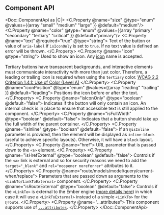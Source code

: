 ## Component API

<Doc::ComponentApi as |C|>
  <C.Property @name="size" @type="enum" @values={{array "small" "medium" "large" }} @default="medium"/>
  <C.Property @name="color" @type="enum" @values={{array "primary" "secondary" "tertiary" "critical" }} @default="primary"/>
  <C.Property @name="text" @required="true" @type="string">
    Text of the button or value of `aria-label` if `isIconOnly` is set to `true`. If no text value is defined an error will be thrown.
  </C.Property>
  <C.Property @name="icon" @type="string">
    Used to show an icon. Any [icon](/icons/library) name is accepted.
    <br/><br/>
    Tertiary buttons have transparent backgrounds, and interactive elements must communicate interactivity with more than just color. Therefore, a leading or trailing icon is required when using the `tertiary` color. [WCAG 2.2 Criterion 1.4.1: Use of Color (Level A)](https://www.w3.org/WAI/WCAG21/quickref/?showtechniques=141#use-of-color)
  </C.Property>
  <C.Property @name="iconPosition" @type="enum" @values={{array "leading" "trailing" }} @default="leading">
    Positions the icon before or after the text.
  </C.Property>
  <C.Property @name="isIconOnly" @type="boolean" @default="false">
    Indicates if the button will only contain an icon. An internal check is in place to ensure that accessible text is still applied to the component.
  </C.Property>
  <C.Property @name="isFullWidth" @type="boolean" @default="false">
    Indicates that a button should take up the full width of the parent container.
  </C.Property>
  <C.Property @name="isInline" @type="boolean" @default="false">
    If an `@isInline` parameter is provided, then the element will be displayed as `inline-block` (useful to achieve specific layouts). Otherwise, it will have a `block` layout.
  </C.Property>
  <C.Property @name="href">
    URL parameter that is passed down to the `<a>` element.
  </C.Property>
  <C.Property @name="isHrefExternal" @type="boolean" @default="false">
    Controls if the `<a>` link is external and so for security reasons we need to add the `target="_blank"` and `rel="noopener noreferrer"` attributes to it.
  </C.Property>
  <C.Property @name="route/models/model/query/current-when/replace">
    Parameters that are passed down as arguments to the `<LinkTo/LinkToExternal>` component.
  </C.Property>
  <C.Property @name="isRouteExternal" @type="boolean" @default="false">
    Controls if the `<LinkTo>` is external to the Ember engine ([more details here](https://ember-engines.com/docs/link-to-external)) in which case it will use a `<LinkToExternal>` instead of a simple `<LinkTo>` for the `@route`.
  </C.Property>
  <C.Property @name="...attributes">
    This component supports use of [`...attributes`](https://guides.emberjs.com/release/in-depth-topics/patterns-for-components/#toc_attribute-ordering).
  </C.Property>
</Doc::ComponentApi>
